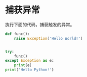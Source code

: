 # 捕获异常

执行下面的代码，捕获触发的异常。

```python
def func():
    raise Exception('Hello World!')


try:
    func()
except Exception as e:
    print(e)
print('Hello Python!')
```

